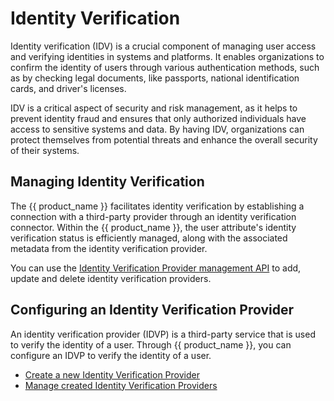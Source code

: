 # Identity Verification

Identity verification (IDV) is a crucial component of managing user access and verifying identities in systems and platforms. It enables organizations to confirm the identity of users through various authentication methods, such as by checking legal documents, like passports, national identification cards, and driver's licenses.

IDV is a critical aspect of security and risk management, as it helps to prevent identity fraud and ensures that only authorized individuals have access to sensitive systems and data. By having IDV, organizations can protect themselves from potential threats and enhance the overall security of their systems.

## Managing Identity Verification

The {{ product_name }} facilitates identity verification by establishing a connection with a third-party provider through an identity verification connector. Within the {{ product_name }}, the user attribute's identity verification status is efficiently managed, along with the associated metadata from the identity verification provider.

You can use the [Identity Verification Provider management API](../../apis/identity-verification-providers.md) to add, update and delete identity verification providers.

## Configuring an Identity Verification Provider

An identity verification provider (IDVP) is a third-party service that is used to verify the identity of a user. Through {{ product_name }}, you can configure an IDVP to verify the identity of a user.

- [Create a new Identity Verification Provider](add-identity-verification-provider.md)
- [Manage created Identity Verification Providers](manage-identity-verification-provider.md)